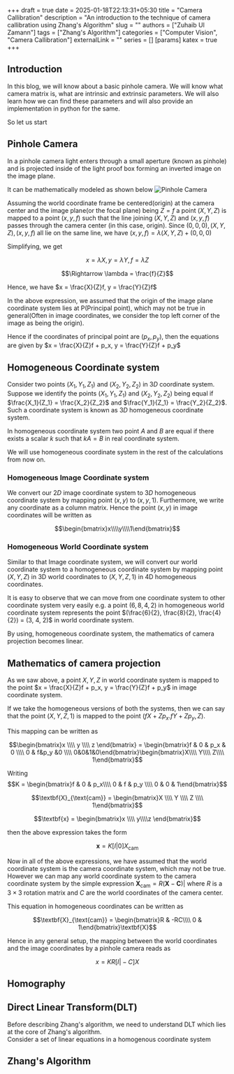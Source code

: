 +++ 
draft = true
date = 2025-01-18T22:13:31+05:30
title = "Camera Callibration"
description = "An introduction to the technique of camera callibration using Zhang's Algorithm"
slug = ""
authors = ["Zuhaib Ul Zamann"]
tags = ["Zhang's Algorithm"]
categories = ["Computer Vision", "Camera Callibration"]
externalLink = ""
series = []
[params]
    katex = true
+++
## Introduction
In this blog, we will know about a basic pinhole camera. We will know what camera matrix is, what are intrinsic and extrinsic parameters. We will also learn how we can find these parameters and will also provide an implementation in python for the same.

So let us start

## Pinhole Camera
In a pinhole camera light enters through a small aperture (known as pinhole) and is projected inside of the light proof box forming an inverted image on the image plane.

It can be mathematically modeled as shown below
![Pinhole Camera](/images/pinhole_camera.jpg)

Assuming the world coordinate frame be centered(origin) at the camera center and the image plane(or the focal plane) being $Z = f$ a point $(X, Y, Z)$ is mapped to a point $(x, y, f)$ such that the line joining $(X, Y, Z)$ and $(x, y, f)$ passes through the camera center (in this case,  origin).
Since $(0, 0,0), (X, Y, Z), (x, y, f)$ all lie on the same line, we have $(x, y, f) = \lambda (X, Y, Z) + (0, 0, 0)$

Simplifying, we get

$$x = \lambda X, y = \lambda Y, f = \lambda Z$$

$$\Rightarrow \lambda = \frac{f}{Z}$$

Hence, we have $x = \frac{X}{Z}f, y = \frac{Y}{Z}f$

In the above expression, we assumed that the origin of the image plane coordinate system lies at P(Principal point), which may not be true in general(Often in image coordinates, we consider the top left corner of the image as being the origin).

Hence if the coordinates of principal point are $(p_x, p_y)$, then the equations are given by $x = \frac{X}{Z}f + p_x, y = \frac{Y}{Z}f + p_y$

## Homogeneous Coordinate system
Consider two points $(X_1, Y_1, Z_1)$ and $(X_2, Y_2, Z_2)$ in $3D$ coordinate system. Suppose we identify the points $(X_1, Y_1, Z_1)$ and $(X_2, Y_2, Z_2)$ being equal if $\frac{X_1}{Z_1} = \frac{X_2}{Z_2}$ and $\frac{Y_1}{Z_1} = \frac{Y_2}{Z_2}$. Such a coordinate system is known  as $3D$ homogeneous coordinate system. 

In homogeneous coordinate system two point $A$ and $B$ are equal if there exists a scalar $k$ such that $kA = B$ in real coordinate system.

We will use homogeneous coordinate system in the rest of the calculations from now on.

### Homogeneous Image Coordinate system
We convert our $2D$ image coordinate system to $3D$ homogeneous coordinate system by mapping point $(x, y)$ to $(x, y, 1)$. Furthermore, we write any coordinate as a column matrix. Hence the point $(x, y)$ in image coordinates will be written as



$$\begin{bmatrix}x\\\\y\\\\1\end{bmatrix}$$

### Homogeneous World Coordinate system
Similar to that Image coordinate system, we will convert our world coordinate system to a homogeneous coordinate system by mapping point $(X, Y, Z)$ in 3D world coordinates to $(X, Y, Z, 1)$ in 4D homogeneous coordinates. 

It is easy to observe that we can move from one coordinate system to other coordinate system very easily e.g. a point $(6, 8, 4, 2)$ in homogeneous world coordinate system represents the point $(\frac{6}{2}, \frac{8}{2}, \frac{4}{2}) =  (3, 4, 2)$ in world coordinate system.

By using, homogeneous coordinate system, the mathematics of camera projection becomes linear.

## Mathematics of camera projection
As we saw above, a point $X, Y, Z$ in world coordinate system is mapped to the point $x = \frac{X}{Z}f + p_x, y = \frac{Y}{Z}f + p_y$ in image coordinate system.

If we take the homogeneous versions of both the systems, then we can say that the point $(X, Y, Z, 1)$ is mapped to the point $(fX +Zp_x. fY + Zp_y , Z)$.

This mapping can be written as

$$\begin{bmatrix}x \\\\ y \\\\ z \end{bmatrix} = \begin{bmatrix}f & 0 & p_x & 0 \\\\ 0 & f&p_y &0 \\\\ 0&0&1&0\end{bmatrix}\begin{bmatrix}X\\\\ Y\\\\ Z\\\\ 1\end{bmatrix}$$

Writing $$K = \begin{bmatrix}f & 0 & p_x\\\\ 0 & f & p_y \\\\ 0 & 0 & 1\end{bmatrix}$$

$$\textbf{X}_{\text{cam}} = \begin{bmatrix}X \\\\ Y \\\\ Z \\\\ 1\end{bmatrix}$$


$$\textbf{x} = \begin{bmatrix}x \\\\ y\\\\z \end{bmatrix}$$

then the above expression takes the form

$$\textbf{x} = K[I\vert 0]X_{\text{cam}}$$

Now in all of the above expressions, we have assumed that the world coordinate system is the camera coordinate system, which may not be true. However we can map any world coordinate system to the camera coordinate system by the simple expression $\textbf{X}_{\text{cam}} = R(\textbf{X} - \textbf{C})|$ where $R$ is a $3\times 3$ rotation matrix and $C$ are the world coordinates of the camera center.

This equation in homogeneous coordinates can be written as 

$$\textbf{X}_{\text{cam}} = \begin{bmatrix}R & -RC\\\\ 0 & 1\end{bmatrix}\textbf{X}$$

Hence in any general setup, the mapping between the world coordinates and the image coordinates by a pinhole camera reads as

$$x = KR[I\vert -C]X$$

## Homography

## Direct Linear Transform(DLT)
Before describing Zhang's algorithm, we need to understand DLT which lies at the core of Zhang's algorithm.<br>
Consider a set of linear equations in a homogenous coordinate system 

## Zhang's Algorithm
